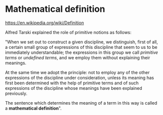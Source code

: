 # Mathematical definition

https://en.wikipedia.org/wiki/Definition

Alfred Tarski explained the role of primitive notions as follows:

"When we set out to construct a given discipline, we distinguish, first of all, a certain small group of expressions of this discipline that seem to us to be immediately understandable; the expressions in this group we call *primitive terms* or *undefined terms*, and we employ them without explaining their meanings.

At the same time we adopt the principle: 
not to employ any of the other expressions of the discipline under consideration, unless its meaning has first been determined with the help of primitive terms and of such expressions of the discipline whose meanings have been explained previously. 

The sentence which determines the meaning of a term in this way is called a **mathematical definition**".
